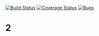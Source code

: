 [![Build Status](https://travis-ci.org/nouname/lab2.svg?branch=master)](https://travis-ci.org/nouname/lab2)
[![Coverage Status](https://coveralls.io/repos/github/nouname/lab2/badge.svg?branch=master)](https://coveralls.io/github/nouname/lab2?branch=master)
[![Bugs](https://sonarcloud.io/api/project_badges/measure?project=nouname_lab2&metric=bugs)](https://sonarcloud.io/dashboard?id=nouname_lab2)
# 2
